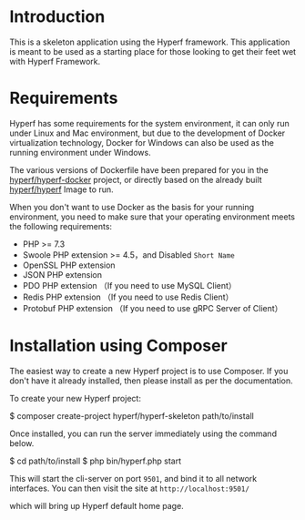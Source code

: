 # Introduction

This is a skeleton application using the Hyperf framework. This application is meant to be used as a starting place for
those looking to get their feet wet with Hyperf Framework.

# Requirements

Hyperf has some requirements for the system environment, it can only run under Linux and Mac environment, but due to the
development of Docker virtualization technology, Docker for Windows can also be used as the running environment under
Windows.

The various versions of Dockerfile have been prepared for you in
the [hyperf/hyperf-docker](https://github.com/hyperf/hyperf-docker) project, or directly based on the already
built [hyperf/hyperf](https://hub.docker.com/r/hyperf/hyperf) Image to run.

When you don't want to use Docker as the basis for your running environment, you need to make sure that your operating
environment meets the following requirements:

- PHP >= 7.3
- Swoole PHP extension >= 4.5，and Disabled `Short Name`
- OpenSSL PHP extension
- JSON PHP extension
- PDO PHP extension （If you need to use MySQL Client）
- Redis PHP extension （If you need to use Redis Client）
- Protobuf PHP extension （If you need to use gRPC Server of Client）

# Installation using Composer

The easiest way to create a new Hyperf project is to use Composer. If you don't have it already installed, then please
install as per the documentation.

To create your new Hyperf project:

$ composer create-project hyperf/hyperf-skeleton path/to/install

Once installed, you can run the server immediately using the command below.

$ cd path/to/install
$ php bin/hyperf.php start

This will start the cli-server on port `9501`, and bind it to all network interfaces. You can then visit the site
at `http://localhost:9501/`

which will bring up Hyperf default home page.

